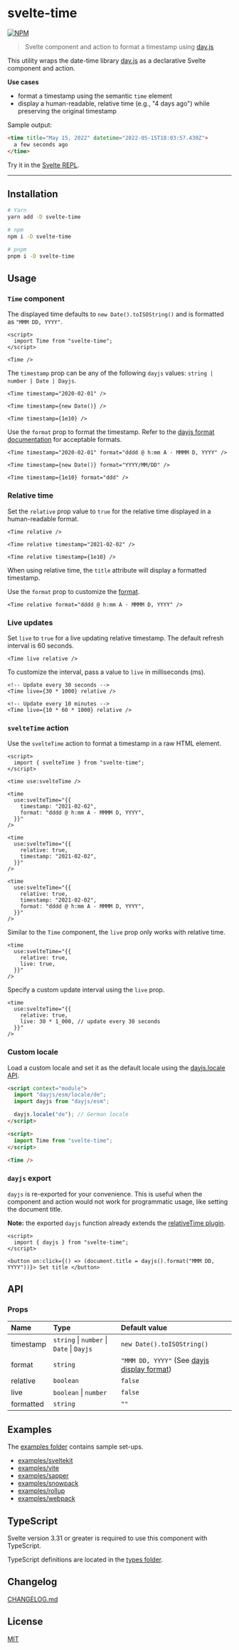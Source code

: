# svelte-time

[![NPM][npm]][npm-url]

<!-- REPO_URL -->

> Svelte component and action to format a timestamp using [day.js](https://github.com/iamkun/dayjs)

This utility wraps the date-time library [day.js](https://github.com/iamkun/dayjs) as a declarative Svelte component and action.

**Use cases**

- format a timestamp using the semantic `time` element
- display a human-readable, relative time (e.g., "4 days ago") while preserving the original timestamp

Sample output:

<!-- prettier-ignore-start -->
```html
<time title="May 15, 2022" datetime="2022-05-15T18:03:57.430Z">
  a few seconds ago
</time>
```
<!-- prettier-ignore-end -->

Try it in the [Svelte REPL](https://svelte.dev/repl/00b3877edb80425b96bb41fb18059882).

---

<!-- TOC -->

## Installation

```bash
# Yarn
yarn add -D svelte-time

# npm
npm i -D svelte-time

# pnpm
pnpm i -D svelte-time
```

## Usage

### `Time` component

The displayed time defaults to `new Date().toISOString()` and is formatted as `"MMM DD, YYYY"`.

```svelte
<script>
  import Time from "svelte-time";
</script>

<Time />
```

The `timestamp` prop can be any of the following `dayjs` values: `string | number | Date | Dayjs`.

```svelte
<Time timestamp="2020-02-01" />

<Time timestamp={new Date()} />

<Time timestamp={1e10} />
```

Use the `format` prop to format the timestamp. Refer to the [dayjs format documentation](https://day.js.org/docs/en/display/format) for acceptable formats.

```svelte
<Time timestamp="2020-02-01" format="dddd @ h:mm A · MMMM D, YYYY" />

<Time timestamp={new Date()} format="YYYY/MM/DD" />

<Time timestamp={1e10} format="ddd" />
```

### Relative time

Set the `relative` prop value to `true` for the relative time displayed in a human-readable format.

```svelte
<Time relative />

<Time relative timestamp="2021-02-02" />

<Time relative timestamp={1e10} />
```

When using relative time, the `title` attribute will display a formatted timestamp.

Use the `format` prop to customize the [format](https://day.js.org/docs/en/display/format).

```svelte
<Time relative format="dddd @ h:mm A · MMMM D, YYYY" />
```

### Live updates

Set `live` to `true` for a live updating relative timestamp. The default refresh interval is 60 seconds.

```svelte
<Time live relative />
```

To customize the interval, pass a value to `live` in milliseconds (ms).

```svelte
<!-- Update every 30 seconds -->
<Time live={30 * 1000} relative />

<!-- Update every 10 minutes -->
<Time live={10 * 60 * 1000} relative />
```

### `svelteTime` action

Use the `svelteTime` action to format a timestamp in a raw HTML element.

<!-- prettier-ignore-start -->
```svelte
<script>
  import { svelteTime } from "svelte-time";
</script>

<time use:svelteTime />

<time
  use:svelteTime="{{
    timestamp: "2021-02-02",
    format: "dddd @ h:mm A · MMMM D, YYYY",
  }}"
/>

<time
  use:svelteTime="{{
    relative: true,
    timestamp: "2021-02-02",
  }}"
/>

<time
  use:svelteTime="{{
    relative: true,
    timestamp: "2021-02-02",
    format: "dddd @ h:mm A · MMMM D, YYYY",
  }}"
/>

```
<!-- prettier-ignore-end -->

Similar to the `Time` component, the `live` prop only works with relative time.

<!-- prettier-ignore-start -->
```svelte
<time
  use:svelteTime="{{
    relative: true,
    live: true,
  }}"
/>

```
<!-- prettier-ignore-end -->

Specify a custom update interval using the `live` prop.

<!-- prettier-ignore-start -->
```svelte
<time
  use:svelteTime="{{
    relative: true,
    live: 30 * 1_000, // update every 30 seconds
  }}"
/>

```
<!-- prettier-ignore-end -->

### Custom locale

Load a custom locale and set it as the default locale using the [dayjs.locale API](https://day.js.org/docs/en/i18n/changing-locale).

<!-- prettier-ignore-start -->
```html
<script context="module">
  import "dayjs/esm/locale/de";
  import dayjs from "dayjs/esm";

  dayjs.locale("de"); // German locale
</script>

<script>
  import Time from "svelte-time";
</script>

<Time />
```
<!-- prettier-ignore-end -->

### `dayjs` export

`dayjs` is re-exported for your convenience. This is useful when the component and action would not work for programmatic usage, like setting the document title.

**Note:** the exported `dayjs` function already extends the [relativeTime plugin](https://day.js.org/docs/en/plugin/relative-time).

```svelte
<script>
  import { dayjs } from "svelte-time";
</script>

<button on:click={() => (document.title = dayjs().format("MMM DD, YYYY"))}> Set title </button>
```

## API

### Props

| Name      | Type                                                  | Default value                                                                            |
| :-------- | :---------------------------------------------------- | :--------------------------------------------------------------------------------------- |
| timestamp | `string` &#124; `number` &#124; `Date` &#124; `Dayjs` | `new Date().toISOString()`                                                               |
| format    | `string`                                              | `"MMM DD, YYYY"` (See [dayjs display format](https://day.js.org/docs/en/display/format)) |
| relative  | `boolean`                                             | `false`                                                                                  |
| live      | `boolean` &#124; `number`                             | `false`                                                                                  |
| formatted | `string`                                              | `""`                                                                                     |

## Examples

The [examples folder](examples/) contains sample set-ups.

- [examples/sveltekit](examples/sveltekit)
- [examples/vite](examples/vite)
- [examples/sapper](examples/sapper)
- [examples/snowpack](examples/snowpack)
- [examples/rollup](examples/rollup)
- [examples/webpack](examples/webpack)

## TypeScript

Svelte version 3.31 or greater is required to use this component with TypeScript.

TypeScript definitions are located in the [types folder](./types).

## Changelog

[CHANGELOG.md](CHANGELOG.md)

## License

[MIT](LICENSE)

[npm]: https://img.shields.io/npm/v/svelte-time.svg?style=for-the-badge&color=%23ff3e00
[npm-url]: https://npmjs.com/package/svelte-time
